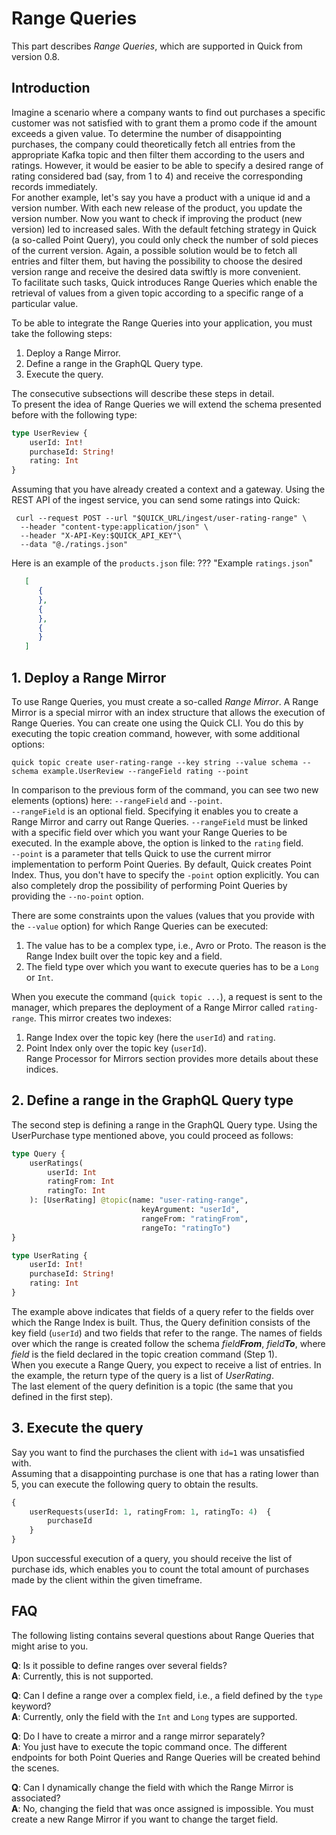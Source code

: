 # Range Queries

This part describes _Range Queries_, which are supported in Quick from version 0.8.

## Introduction

Imagine a scenario where a company wants to find out purchases a specific customer was not satisfied with to grant them 
a promo code if the amount exceeds a given value. To determine the number
of disappointing purchases, the company could theoretically fetch all entries from the appropriate Kafka topic
and then filter them according to the users and ratings. However, it would be easier to be able to specify a desired
range of rating considered bad (say, from 1 to 4) and receive the corresponding records immediately. <br />
For another example, let's say you have a product with a unique id and a version number. With each new release of the
product, you update the version number. Now you want to check if improving the product (new version)
led to increased sales. With the default fetching strategy in Quick (a so-called Point Query),
you could only check the number of sold pieces of the current version.
Again, a possible solution would be to fetch all entries and filter them, but having the possibility to choose the desired
version range and receive the desired data swiftly is more convenient. <br />
To facilitate such tasks, Quick introduces Range Queries which enable
the retrieval of values from a given topic according to a specific range of a particular value.

To be able to integrate the Range Queries into your application, you must take the following steps:
1. Deploy a Range Mirror.
2. Define a range in the GraphQL Query type.
3. Execute the query.

The consecutive subsections will describe these steps in detail. <br />
To present the idea of Range Queries we will extend the schema presented before with the following type:
```graphql title="schema.gql"
type UserReview {
    userId: Int!
    purchaseId: String!
    rating: Int
}
```
Assuming that you have already created a context and a gateway. Using the REST API of the ingest service,
you can send some ratings into Quick:
```shell
 curl --request POST --url "$QUICK_URL/ingest/user-rating-range" \
  --header "content-type:application/json" \
  --header "X-API-Key:$QUICK_API_KEY"\
  --data "@./ratings.json"
```

Here is an example of the `products.json` file:
??? "Example `ratings.json`"
```json title="ratings.json"
   [
      {
      },
      {
      },
      {
      }
   ]
```

[//]: # "TODO: Add an exemplary json with 5 purchases whose timestamp span 3 months. Moreover, add a command that
enable the ingestion of the data"

## 1. Deploy a Range Mirror

To use Range Queries, you must create a so-called _Range Mirror_.
A Range Mirror is a special mirror with an index structure that allows the execution of Range Queries.
You can create one using the Quick CLI. You do this by executing the topic creation command, however,
with some additional options:
```
quick topic create user-rating-range --key string --value schema --schema example.UserReview --rangeField rating --point
```
In comparison to the previous form of the command, you can see two new elements (options) here: `--rangeField`
and `--point`. <br />
`--rangeField` is an optional field. Specifying it enables you to create a Range Mirror and carry out Range Queries.
`--rangeField` must be linked with a specific field over which you want your Range Queries to be executed. In the example above,
the option is linked to the `rating` field. <br />
`--point` is a parameter that tells Quick to use the current mirror implementation to perform Point Queries.
By default, Quick creates Point Index. Thus, you don't have to specify the `-point` option explicitly. You can also completely drop
the possibility of performing Point Queries by providing the `--no-point` option.

There are some constraints upon the values (values that you provide with the `--value` option)
for which Range Queries can be executed:
1. The value has to be a complex type, i.e., Avro or Proto. The reason is the Range Index built over
   the topic key and a field.
2. The field type over which you want to execute queries has to be a `Long` or `Int`.

When you execute the command (`quick topic ...`), a request is sent to the manager, which prepares
the deployment of a Range Mirror called `rating-range`. This mirror creates two indexes:
1. Range Index over the topic key (here the `userId`) and `rating`.
2. Point Index only over the topic key (`userId`). <br />
   Range Processor for Mirrors section provides more details about these indices.


## 2. Define a range in the GraphQL Query type

The second step is defining a range in the GraphQL Query type. Using the UserPurchase type mentioned above,
you could proceed as follows:

```graphql
type Query {
    userRatings(
        userId: Int
        ratingFrom: Int
        ratingTo: Int
    ): [UserRating] @topic(name: "user-rating-range", 
                             keyArgument: "userId", 
                             rangeFrom: "ratingFrom", 
                             rangeTo: "ratingTo")
}

type UserRating {
    userId: Int!
    purchaseId: String!
    rating: Int
}
``` 
The example above indicates that fields of a query refer to the fields over which the Range Index is built.
Thus, the Query definition consists of the key field (`userId`) and two fields that refer to the range.
The names of fields over which the range is created follow the schema _field**From**_, _field**To**_,
where _field_ is the field declared in the topic creation command (Step 1). <br />
When you execute a Range Query, you expect to receive a list of entries. In the example, the return type of the query
is a list of _UserRating_. <br /> 
The last element of the query definition is a topic (the same that you defined in the first step).

## 3. Execute the query

Say you want to find the purchases the client with `id=1` was unsatisfied with.  
Assuming that a disappointing purchase is one that has a rating lower than 5, you can execute the following
query to obtain the results.
```graphql
{
    userRequests(userId: 1, ratingFrom: 1, ratingTo: 4)  {
        purchaseId
    }
}
```
Upon successful execution of a query, you should receive the list of purchase ids, which enables you to count
the total amount of purchases made by the client within the given timeframe.

## FAQ

The following listing contains several questions about Range Queries that might arise to you.

**Q**: Is it possible to define ranges over several fields? <br />
**A**: Currently, this is not supported.

**Q**: Can I define a range over a complex field, i.e., a field defined by the `type` keyword? <br />
**A**: Currently, only the field with the `Int` and `Long` types are supported.

**Q**: Do I have to create a mirror and a range mirror separately? <br />
**A**: You just have to execute the topic command once. The different endpoints for both Point Queries and Range Queries will be created behind the scenes.

**Q**: Can I dynamically change the field with which the Range Mirror is associated? <br />
**A**: No, changing the field that was once assigned is impossible. You must create a new Range Mirror if you
want to change the target field.



